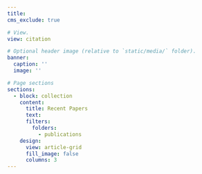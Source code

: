 ```yaml
---
title: 
cms_exclude: true

# View.
view: citation

# Optional header image (relative to `static/media/` folder).
banner:
  caption: ''
  image: ''

# Page sections
sections:
  - block: collection
    content:
      title: Recent Papers
      text:
      filters:
        folders:
          - publications
    design:
      view: article-grid
      fill_image: false
      columns: 3
---
```

